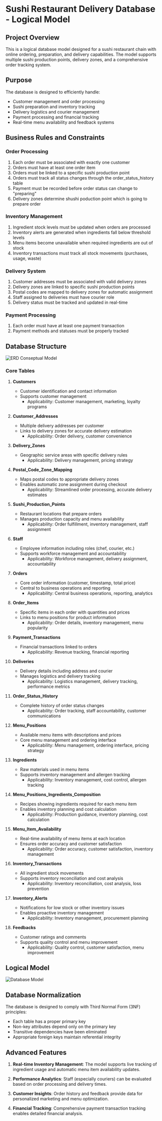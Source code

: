 # Sushi Restaurant Delivery Database - Logical Model

## Project Overview

This is a logical database model designed for a sushi restaurant chain with online ordering, preparation, and delivery
capabilities.
The model supports multiple sushi production points, delivery zones, and a comprehensive order tracking system.

## Purpose

The database is designed to efficiently handle:

- Customer management and order processing
- Sushi preparation and inventory tracking
- Delivery logistics and courier management
- Payment processing and financial tracking
- Real-time menu availability and feedback systems

## Business Rules and Constraints

### Order Processing

1. Each order must be associated with exactly one customer
2. Orders must have at least one order item
3. Orders must be linked to a specific sushi production point
4. Orders must track all status changes through the order_status_history table
5. Payment must be recorded before order status can change to "preparing"
6. Delivery zones determine shushi poduction point which is going to prepare order

### Inventory Management

1. Ingredient stock levels must be updated when orders are processed
2. Inventory alerts are generated when ingredients fall below threshold levels
3. Menu items become unavailable when required ingredients are out of stock
4. Inventory transactions must track all stock movements (purchases, usage, waste)

### Delivery System

1. Customer addresses must be associated with valid delivery zones
2. Delivery zones are linked to specific sushi production points
3. Postal codes are mapped to delivery zones for automatic assignment
4. Staff assigned to deliveries must have courier role
5. Delivery status must be tracked and updated in real-time

### Payment Processing

1. Each order must have at least one payment transaction
2. Payment methods and statuses must be properly tracked

## Database Structure

![ERD Conseptual Model](DB_Sushi_ERD.png)

### Core Tables

1. **Customers**
    - Customer identification and contact information
    - Supports customer management 
      - Applicability: Customer management, marketing, loyalty programs

2. **Customer_Addresses**
    - Multiple delivery addresses per customer
    - Links to delivery zones for accurate delivery estimation
      - Applicability: Order delivery, customer convenience

3. **Delivery_Zones**
    - Geographic service areas with specific delivery rules
      - Applicability: Delivery management, pricing strategy

4. **Postal_Code_Zone_Mapping**
    - Maps postal codes to appropriate delivery zones
    - Enables automatic zone assignment during checkout
      - Applicability: Streamlined order processing, accurate delivery estimates

5. **Sushi_Production_Points**
    - Restaurant locations that prepare orders
    - Manages production capacity and menu availability
      - Applicability: Order fulfillment, inventory management, staff assignment

6. **Staff**
    - Employee information including roles (chef, courier, etc.)
    - Supports workforce management and accountability
      - Applicability: Workforce management, delivery assignment, accountability

7. **Orders**
    - Core order information (customer, timestamp, total price)
    - Central to business operations and reporting
      - Applicability: Central business operations, reporting, analytics

8. **Order_Items**
    - Specific items in each order with quantities and prices
    - Links to menu positions for product information
      - Applicability: Order details, inventory management, menu popularity

9. **Payment_Transactions**
    - Financial transactions linked to orders
      - Applicability: Revenue tracking, financial reporting

10. **Deliveries**
    - Delivery details including address and courier
    - Manages logistics and delivery tracking
      - Applicability: Logistics management, delivery tracking, performance metrics

11. **Order_Status_History**
    - Complete history of order status changes
      - Applicability: Order tracking, staff accountability, customer communications

12. **Menu_Positions**
    - Available menu items with descriptions and prices
    - Core menu management and ordering interface
      - Applicability: Menu management, ordering interface, pricing strategy

13. **Ingredients**
    - Raw materials used in menu items
    - Supports inventory management and allergen tracking
      - Applicability: Inventory management, cost control, allergen tracking

14. **Menu_Positions_Ingredients_Composition**
    - Recipes showing ingredients required for each menu item
    - Enables inventory planning and cost calculation
      - Applicability: Production guidance, inventory planning, cost calculation

15. **Menu_Item_Availability**
    - Real-time availability of menu items at each location
    - Ensures order accuracy and customer satisfaction
      - Applicability: Order accuracy, customer satisfaction, inventory management

16. **Inventory_Transactions**
    - All ingredient stock movements
    - Supports inventory reconciliation and cost analysis
      - Applicability: Inventory reconciliation, cost analysis, loss prevention

17. **Inventory_Alerts**
    - Notifications for low stock or other inventory issues
    - Enables proactive inventory management
      - Applicability: Inventory management, procurement planning

18. **Feedbacks**
    - Customer ratings and comments
    - Supports quality control and menu improvement
      - Applicability: Quality control, customer satisfaction, menu improvement

## Logical Model

![Database Model](DB_Sushi.png)

## Database Normalization

The database is designed to comply with Third Normal Form (3NF) principles:

- Each table has a proper primary key
- Non-key attributes depend only on the primary key
- Transitive dependencies have been eliminated
- Appropriate foreign keys maintain referential integrity

## Advanced Features

1. **Real-time Inventory Management**: The model supports live tracking of ingredient usage and automatic menu item
   availability updates.

2. **Performance Analytics**: Staff (especially couriers) can be evaluated based on order processing and delivery times.

3. **Customer Insights**: Order history and feedback provide data for personalized marketing and menu optimization.

4. **Financial Tracking**: Comprehensive payment transaction tracking enables detailed financial analysis.

